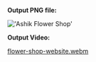 **Output PNG file:**

!['Ashik Flower Shop'](https://github.com/ashik-08/A1-Flower-Shop-Website/assets/138667359/9779c1ad-5a34-476c-8444-0f000e607ffb)



**Output Video:**

[flower-shop-website.webm](https://github.com/ashik-08/A1-Flower-Shop-Website/assets/138667359/bac09e9f-2a8f-4a27-a0c8-612f3f1a8d41)

